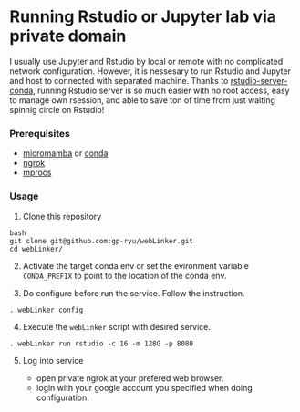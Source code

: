 # Running Rstudio or Jupyter lab via private domain

I usually use Jupyter and Rstudio by local or remote with no complicated network configuration. However, it is nessesary to run Rstudio and Jupyter and host to connected with separated machine. 
Thanks to [rstudio-server-conda](https://github.com/grst/rstudio-server-conda), running Rstudio server is so much easier with no root access, easy to manage own rsession, and able to save ton of time from just waiting spinnig circle on Rstudio!

### Prerequisites
* [micromamba](https://github.com/conda-forge/miniforge#mambaforge) or [conda](https://docs.conda.io/en/latest/miniconda.html)
* [ngrok](https://ngrok.com)
* [mprocs](https://github.com/pvolok/mprocs)

### Usage 

1.  Clone this repository
```
bash
git clone git@github.com:gp-ryu/webLinker.git
cd webLinker/
```

2.  Activate the target conda env or set the evironment variable `CONDA_PREFIX`
    to point to the location of the conda env.

3.  Do configure before run the service. Follow the instruction.
```
. webLinker config
```

4.  Execute the `webLinker` script with desired service.
```
. webLinker run rstudio -c 16 -m 128G -p 8080
```

5.  Log into service

    * open private ngrok at your prefered web browser.
    * login with your google account you specified when doing configuration.

